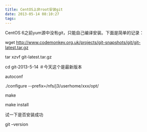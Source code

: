 ```yaml
---
title: CentOS上非root安装git
date: 2013-05-14 08:10:27
tags:
---
```

CentOS 6之前yum源中没有git，只能自己编译安装。下面是简单的记录：

wget http://www.codemonkey.org.uk/projects/git-snapshots/git/git-latest.tar.gz

tar xzvf git-latest.tar.gz

cd git-2013-5-14 ＃今天这个是最新版本

autoconf

./configure --prefix=/nfs/j3/userhome/xxx/opt/

make

make install


试一下是否安装成功

git –version
